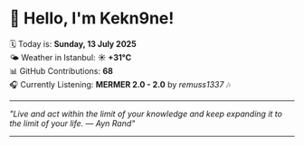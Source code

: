 # 👋 Hello, I'm Kekn9ne!

🗓️ Today is: **Sunday, 13 July 2025**  
🌤️ Weather in Istanbul: **☀️   +31°C**  
📊 GitHub Contributions: **68**  
🎧 Currently Listening: **MERMER 2.0 - 2.0** by *remuss1337* 🎶

---

_"Live and act within the limit of your knowledge and keep expanding it to the limit of your life. — *Ayn Rand*"_

---

